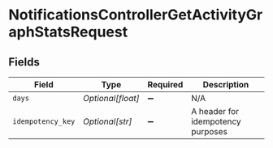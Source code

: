 # NotificationsControllerGetActivityGraphStatsRequest


## Fields

| Field                             | Type                              | Required                          | Description                       |
| --------------------------------- | --------------------------------- | --------------------------------- | --------------------------------- |
| `days`                            | *Optional[float]*                 | :heavy_minus_sign:                | N/A                               |
| `idempotency_key`                 | *Optional[str]*                   | :heavy_minus_sign:                | A header for idempotency purposes |